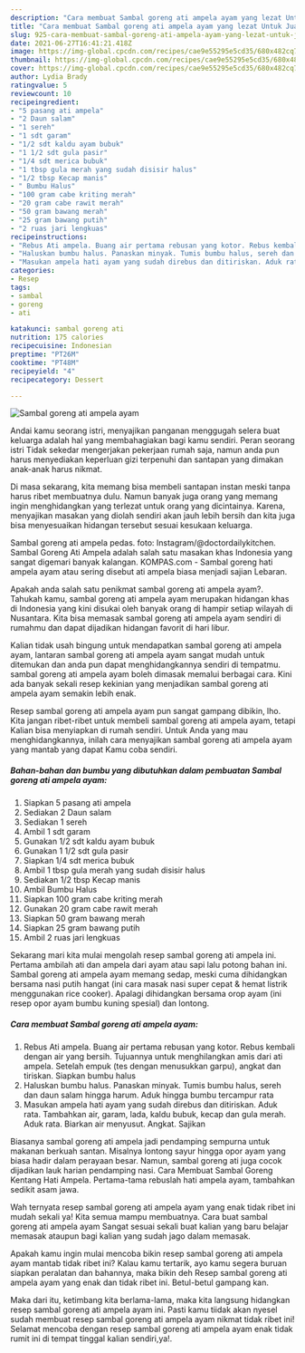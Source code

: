 ```yaml
---
description: "Cara membuat Sambal goreng ati ampela ayam yang lezat Untuk Jualan"
title: "Cara membuat Sambal goreng ati ampela ayam yang lezat Untuk Jualan"
slug: 925-cara-membuat-sambal-goreng-ati-ampela-ayam-yang-lezat-untuk-jualan
date: 2021-06-27T16:41:21.418Z
image: https://img-global.cpcdn.com/recipes/cae9e55295e5cd35/680x482cq70/sambal-goreng-ati-ampela-ayam-foto-resep-utama.jpg
thumbnail: https://img-global.cpcdn.com/recipes/cae9e55295e5cd35/680x482cq70/sambal-goreng-ati-ampela-ayam-foto-resep-utama.jpg
cover: https://img-global.cpcdn.com/recipes/cae9e55295e5cd35/680x482cq70/sambal-goreng-ati-ampela-ayam-foto-resep-utama.jpg
author: Lydia Brady
ratingvalue: 5
reviewcount: 10
recipeingredient:
- "5 pasang ati ampela"
- "2 Daun salam"
- "1 sereh"
- "1 sdt garam"
- "1/2 sdt kaldu ayam bubuk"
- "1 1/2 sdt gula pasir"
- "1/4 sdt merica bubuk"
- "1 tbsp gula merah yang sudah disisir halus"
- "1/2 tbsp Kecap manis"
- " Bumbu Halus"
- "100 gram cabe kriting merah"
- "20 gram cabe rawit merah"
- "50 gram bawang merah"
- "25 gram bawang putih"
- "2 ruas jari lengkuas"
recipeinstructions:
- "Rebus Ati ampela. Buang air pertama rebusan yang kotor. Rebus kembali dengan air yang bersih. Tujuannya untuk menghilangkan amis dari ati ampela. Setelah empuk (tes dengan menusukkan garpu), angkat dan tiriskan. Siapkan bumbu halus"
- "Haluskan bumbu halus. Panaskan minyak. Tumis bumbu halus, sereh dan daun salam hingga harum. Aduk hingga bumbu tercampur rata"
- "Masukan ampela hati ayam yang sudah direbus dan ditiriskan. Aduk rata. Tambahkan air, garam, lada, kaldu bubuk, kecap dan gula merah. Aduk rata. Biarkan air menyusut. Angkat. Sajikan"
categories:
- Resep
tags:
- sambal
- goreng
- ati

katakunci: sambal goreng ati 
nutrition: 175 calories
recipecuisine: Indonesian
preptime: "PT26M"
cooktime: "PT48M"
recipeyield: "4"
recipecategory: Dessert

---
```



![Sambal goreng ati ampela ayam](https://img-global.cpcdn.com/recipes/cae9e55295e5cd35/680x482cq70/sambal-goreng-ati-ampela-ayam-foto-resep-utama.jpg)

Andai kamu seorang istri, menyajikan panganan menggugah selera buat keluarga adalah hal yang membahagiakan bagi kamu sendiri. Peran seorang istri Tidak sekedar mengerjakan pekerjaan rumah saja, namun anda pun harus menyediakan keperluan gizi terpenuhi dan santapan yang dimakan anak-anak harus nikmat.

Di masa  sekarang, kita memang bisa membeli santapan instan meski tanpa harus ribet membuatnya dulu. Namun banyak juga orang yang memang ingin menghidangkan yang terlezat untuk orang yang dicintainya. Karena, menyajikan masakan yang diolah sendiri akan jauh lebih bersih dan kita juga bisa menyesuaikan hidangan tersebut sesuai kesukaan keluarga. 

Sambal goreng ati ampela pedas. foto: Instagram/@doctordailykitchen. Sambal Goreng Ati Ampela adalah salah satu masakan khas Indonesia yang sangat digemari banyak kalangan. KOMPAS.com - Sambal goreng hati ampela ayam atau sering disebut ati ampela biasa menjadi sajian Lebaran.

Apakah anda salah satu penikmat sambal goreng ati ampela ayam?. Tahukah kamu, sambal goreng ati ampela ayam merupakan hidangan khas di Indonesia yang kini disukai oleh banyak orang di hampir setiap wilayah di Nusantara. Kita bisa memasak sambal goreng ati ampela ayam sendiri di rumahmu dan dapat dijadikan hidangan favorit di hari libur.

Kalian tidak usah bingung untuk mendapatkan sambal goreng ati ampela ayam, lantaran sambal goreng ati ampela ayam sangat mudah untuk ditemukan dan anda pun dapat menghidangkannya sendiri di tempatmu. sambal goreng ati ampela ayam boleh dimasak memalui berbagai cara. Kini ada banyak sekali resep kekinian yang menjadikan sambal goreng ati ampela ayam semakin lebih enak.

Resep sambal goreng ati ampela ayam pun sangat gampang dibikin, lho. Kita jangan ribet-ribet untuk membeli sambal goreng ati ampela ayam, tetapi Kalian bisa menyiapkan di rumah sendiri. Untuk Anda yang mau menghidangkannya, inilah cara menyajikan sambal goreng ati ampela ayam yang mantab yang dapat Kamu coba sendiri.

<!--inarticleads1-->

##### Bahan-bahan dan bumbu yang dibutuhkan dalam pembuatan Sambal goreng ati ampela ayam:

1. Siapkan 5 pasang ati ampela
1. Sediakan 2 Daun salam
1. Sediakan 1 sereh
1. Ambil 1 sdt garam
1. Gunakan 1/2 sdt kaldu ayam bubuk
1. Gunakan 1 1/2 sdt gula pasir
1. Siapkan 1/4 sdt merica bubuk
1. Ambil 1 tbsp gula merah yang sudah disisir halus
1. Sediakan 1/2 tbsp Kecap manis
1. Ambil  Bumbu Halus
1. Siapkan 100 gram cabe kriting merah
1. Gunakan 20 gram cabe rawit merah
1. Siapkan 50 gram bawang merah
1. Siapkan 25 gram bawang putih
1. Ambil 2 ruas jari lengkuas


Sekarang mari kita mulai mengolah resep sambal goreng ati ampela ini. Pertama ambilah ati dan ampela dari ayam atau sapi lalu potong bahan ini. Sambal goreng ati ampela ayam memang sedap, meski cuma dihidangkan bersama nasi putih hangat (ini cara masak nasi super cepat &amp; hemat listrik menggunakan rice cooker). Apalagi dihidangkan bersama orop ayam (ini resep opor ayam bumbu kuning spesial) dan lontong. 

<!--inarticleads2-->

##### Cara membuat Sambal goreng ati ampela ayam:

1. Rebus Ati ampela. Buang air pertama rebusan yang kotor. Rebus kembali dengan air yang bersih. Tujuannya untuk menghilangkan amis dari ati ampela. Setelah empuk (tes dengan menusukkan garpu), angkat dan tiriskan. Siapkan bumbu halus
1. Haluskan bumbu halus. Panaskan minyak. Tumis bumbu halus, sereh dan daun salam hingga harum. Aduk hingga bumbu tercampur rata
1. Masukan ampela hati ayam yang sudah direbus dan ditiriskan. Aduk rata. Tambahkan air, garam, lada, kaldu bubuk, kecap dan gula merah. Aduk rata. Biarkan air menyusut. Angkat. Sajikan


Biasanya sambal goreng ati ampela jadi pendamping sempurna untuk makanan berkuah santan. Misalnya lontong sayur hingga opor ayam yang biasa hadir dalam perayaan besar. Namun, sambal goreng ati juga cocok dijadikan lauk harian pendamping nasi. Cara Membuat Sambal Goreng Kentang Hati Ampela. Pertama-tama rebuslah hati ampela ayam, tambahkan sedikit asam jawa. 

Wah ternyata resep sambal goreng ati ampela ayam yang enak tidak ribet ini mudah sekali ya! Kita semua mampu membuatnya. Cara buat sambal goreng ati ampela ayam Sangat sesuai sekali buat kalian yang baru belajar memasak ataupun bagi kalian yang sudah jago dalam memasak.

Apakah kamu ingin mulai mencoba bikin resep sambal goreng ati ampela ayam mantab tidak ribet ini? Kalau kamu tertarik, ayo kamu segera buruan siapkan peralatan dan bahannya, maka bikin deh Resep sambal goreng ati ampela ayam yang enak dan tidak ribet ini. Betul-betul gampang kan. 

Maka dari itu, ketimbang kita berlama-lama, maka kita langsung hidangkan resep sambal goreng ati ampela ayam ini. Pasti kamu tiidak akan nyesel sudah membuat resep sambal goreng ati ampela ayam nikmat tidak ribet ini! Selamat mencoba dengan resep sambal goreng ati ampela ayam enak tidak rumit ini di tempat tinggal kalian sendiri,ya!.

